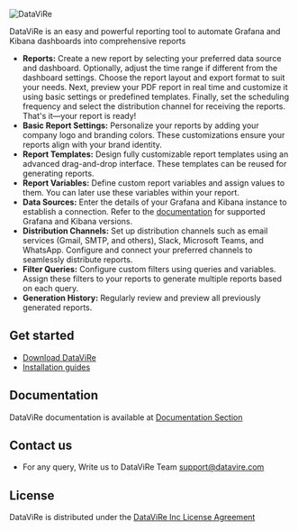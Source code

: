 ![DataViRe](https://dl.datavire.com/assets/images/logo-light.svg)

DataViRe is an easy and powerful reporting tool to automate Grafana and Kibana dashboards into comprehensive reports

- **Reports:** Create a new report by selecting your preferred data source and dashboard. Optionally, adjust the time range if different from the dashboard settings. Choose the report layout and export format to suit your needs. Next, preview your PDF report in real time and customize it using basic settings or predefined templates. Finally, set the scheduling frequency and select the distribution channel for receiving the reports. That's it—your report is ready!
- **Basic Report Settings:** Personalize your reports by adding your company logo and branding colors. These customizations ensure your reports align with your brand identity.
- **Report Templates:** Design fully customizable report templates using an advanced drag-and-drop interface. These templates can be reused for generating reports.
- **Report Variables:** Define custom report variables and assign values to them. You can later use these variables within your report.
- **Data Sources:** Enter the details of your Grafana and Kibana instance to establish a connection. Refer to the [documentation](https://www.datavire.com/documentation/requirements) for supported Grafana and Kibana versions.
- **Distribution Channels:** Set up distribution channels such as email services (Gmail, SMTP, and others), Slack, Microsoft Teams, and WhatsApp. Configure and connect your preferred channels to seamlessly distribute reports.
- **Filter Queries:** Configure custom filters using queries and variables. Assign these filters to your reports to generate multiple reports based on each query.
- **Generation History:** Regularly review and preview all previously generated reports.

## Get started

- [Download DataViRe](https://www.datavire.com/downloads)
- [Installation guides](https://www.datavire.com/documentation)

## Documentation

DataViRe documentation is available at [Documentation Section](https://www.datavire.com/documentation)

## Contact us

- For any query, Write us to DataViRe Team <support@datavire.com>

## License

DataViRe is distributed under the [DataViRe Inc License Agreement](LICENSE)


